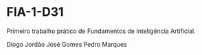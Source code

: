 # FIA-1-D31
 Primeiro trabalho prático de Fundamentos de Inteligência Artificial.

Diogo Jordão
José Gomes
Pedro Marques
